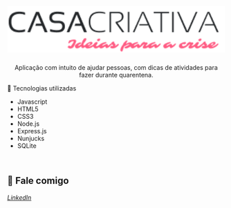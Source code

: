 <h1 align="center">
    <img width="600" src="public/logo.png" />
</h1>

<p align="center">
Aplicação com intuito de ajudar pessoas, com dicas de atividades para fazer durante quarentena. 
</p>



:rocket: Tecnologias utilizadas
- Javascript
- HTML5
- CSS3
- Node.js
- Express.js
- Nunjucks
- SQLite

<br>

💬 Fale comigo
------------------
[*LinkedIn*](https://www.linkedin.com/in/andreifrosa)
